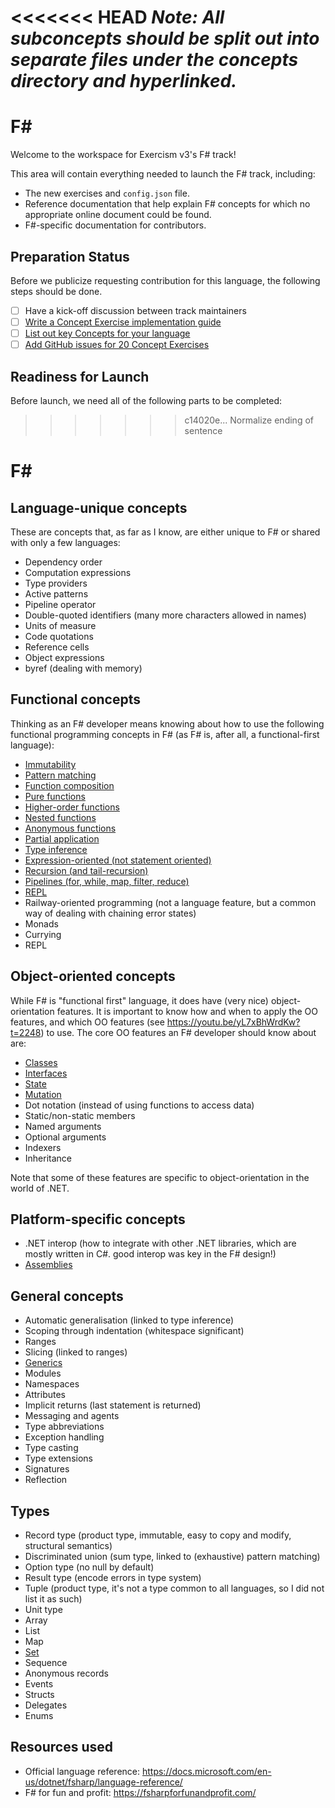 <<<<<<< HEAD
_Note: All subconcepts should be split out into separate files under the concepts directory and hyperlinked._
=======
# F&#35;

Welcome to the workspace for Exercism v3's F# track!

This area will contain everything needed to launch the F# track, including:

- The new exercises and `config.json` file.
- Reference documentation that help explain F# concepts for which no appropriate online document could be found.
- F#-specific documentation for contributors.

## Preparation Status

Before we publicize requesting contribution for this language, the following steps should be done.

- [ ] Have a kick-off discussion between track maintainers
- [ ] [Write a Concept Exercise implementation guide](../../docs/maintainers/writing-a-concept-exercise-github-issue.md)
- [ ] [List out key Concepts for your language](../../docs/maintainers/determining-concepts.md)
- [ ] [Add GitHub issues for 20 Concept Exercises](../../docs/maintainers/writing-a-concept-exercise-github-issue.md)

## Readiness for Launch

Before launch, we need all of the following parts to be completed:
>>>>>>> c14020e... Normalize ending of sentence

# F&#35;

## Language-unique concepts

These are concepts that, as far as I know, are either unique to F# or shared with only a few languages:

- Dependency order
- Computation expressions
- Type providers
- Active patterns
- Pipeline operator
- Double-quoted identifiers (many more characters allowed in names)
- Units of measure
- Code quotations
- Reference cells
- Object expressions
- byref (dealing with memory)

## Functional concepts

Thinking as an F# developer means knowing about how to use the following functional programming concepts in F# (as F# is, after all, a functional-first language):

- [Immutability](../../reference/concepts/immutability.md)
- [Pattern matching](../../reference/concepts/pattern_matching.md)
- [Function composition](../../reference/concepts/function_composition.md)
- [Pure functions](../../reference/concepts/pure_functions.md)
- [Higher-order functions](../../reference/concepts/higher_order_functions.md)
- [Nested functions](../../reference/concepts/nested_functions.md)
- [Anonymous functions](../../reference/concepts/anonymous_functions.md)
- [Partial application](../../reference/concepts/partial_application.md)
- [Type inference](../../reference/concepts/type_inference.md)
- [Expression-oriented (not statement oriented)](../../reference/concepts/expression_oriented.md)
- [Recursion (and tail-recursion)](../../reference/concepts/recursion.md)
- [Pipelines (for, while, map, filter, reduce)](../../reference/concepts/pipelines.md)
- [REPL](../../reference/concepts/repl.md)
- Railway-oriented programming (not a language feature, but a common way of dealing with chaining error states)
- Monads
- Currying
- REPL

## Object-oriented concepts

While F# is "functional first" language, it does have (very nice) object-orientation features. It is important to know how and when to apply the OO features, and which OO features (see https://youtu.be/yL7xBhWrdKw?t=2248) to use. The core OO features an F# developer should know about are:

- [Classes](../../reference/concepts/classes.md)
- [Interfaces](../../reference/concepts/interfaces.md)
- [State](../../reference/concepts/state.md)
- [Mutation](../../reference/concepts/mutation.md)
- Dot notation (instead of using functions to access data)
- Static/non-static members
- Named arguments
- Optional arguments
- Indexers
- Inheritance

Note that some of these features are specific to object-orientation in the world of .NET.

## Platform-specific concepts

- .NET interop (how to integrate with other .NET libraries, which are mostly written in C#. good interop was key in the F# design!)
- [Assemblies](../../reference/tooling/dotnet-assemblies.md)

## General concepts

- Automatic generalisation (linked to type inference)
- Scoping through indentation (whitespace significant)
- Ranges
- Slicing (linked to ranges)
- [Generics](../../reference/concepts/generics.md)
- Modules
- Namespaces
- Attributes
- Implicit returns (last statement is returned)
- Messaging and agents
- Type abbreviations
- Exception handling
- Type casting
- Type extensions
- Signatures
- Reflection

## Types

- Record type (product type, immutable, easy to copy and modify, structural semantics)
- Discriminated union (sum type, linked to (exhaustive) pattern matching)
- Option type (no null by default)
- Result type (encode errors in type system)
- Tuple (product type, it's not a type common to all languages, so I did not list it as such)
- Unit type
- Array
- List
- Map
- [Set](../../reference/types/set.md)
- Sequence
- Anonymous records
- Events
- Structs
- Delegates
- Enums

## Resources used

- Official language reference: https://docs.microsoft.com/en-us/dotnet/fsharp/language-reference/
- F# for fun and profit: https://fsharpforfunandprofit.com/

